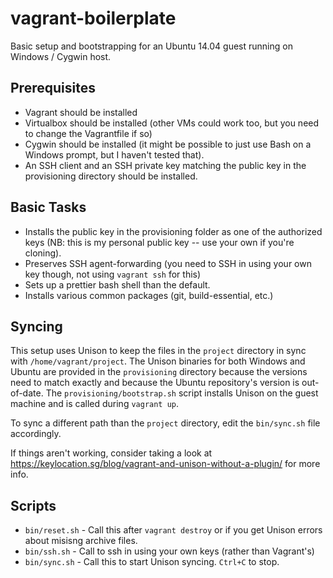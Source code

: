 # vagrant-boilerplate
Basic setup and bootstrapping for an Ubuntu 14.04 guest running on 
Windows / Cygwin host.

Prerequisites
-------------
* Vagrant should be installed
* Virtualbox should be installed (other VMs could work too, but you need
  to change the Vagrantfile if so)
* Cygwin should be installed (it might be possible to just use Bash on a
  Windows prompt, but I haven't tested that).
* An SSH client and an SSH private key matching the public key in the 
  provisioning directory should be installed.

Basic Tasks
-----------
* Installs the public key in the provisioning folder as one of the authorized 
keys (NB: this is my personal public key -- use your own if you're cloning).
* Preserves SSH agent-forwarding (you need to SSH in using your own key though, 
  not using `vagrant ssh` for this)
* Sets up a prettier bash shell than the default.
* Installs various common packages (git, build-essential, etc.)

Syncing
-------
This setup uses Unison to keep the files in the `project` directory in sync 
with `/home/vagrant/project`. The Unison binaries for both Windows and Ubuntu 
are provided in the `provisioning` directory because the versions need to match 
exactly and because the Ubuntu repository's version is out-of-date. The 
`provisioning/bootstrap.sh` script installs Unison on the guest machine and
is called during `vagrant up`.

To sync a different path than the `project` directory, edit the `bin/sync.sh` 
file accordingly.

If things aren't working, consider taking a look at 
https://keylocation.sg/blog/vagrant-and-unison-without-a-plugin/ for more info.

Scripts
-------
* `bin/reset.sh` - Call this after `vagrant destroy` or if you get Unison 
  errors about misisng archive files.
* `bin/ssh.sh` - Call to ssh in using your own keys (rather than Vagrant's)
* `bin/sync.sh` - Call this to start Unison syncing. `Ctrl+C` to stop.

